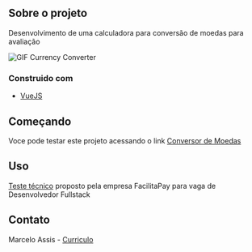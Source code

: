 ## Sobre o projeto

Desenvolvimento de uma calculadora para conversão de moedas para avaliação

![GIF Currency Converter](https://user-images.githubusercontent.com/71731452/129819923-5418a9f1-60f7-4506-8d7e-ca41257d6d3b.gif)


### Construido com

* [VueJS](https://vuejs.org/)

## Começando

Voce pode testar este projeto acessando o link [Conversor de Moedas](https://vuejs.org/)

## Uso

[Teste técnico](https://gist.github.com/paludetto/2d6d23a51a780edd8d052140f2b2e8f3) proposto pela empresa FacilitaPay para vaga de Desenvolvedor Fullstack

## Contato

Marcelo Assis - [Curriculo](https://drive.google.com/file/d/13ByPK59ZgGgBwnbT-g8Orfri3dC_2Qa2/view?usp=sharing)
